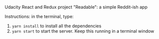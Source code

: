 Udacity React and Redux project "Readable": a simple Reddit-ish app

Instructions:
in the terminal, type:
1. `yarn install` to install all the dependencies
2. `yarn start` to start the server. Keep this running in a terminal window
